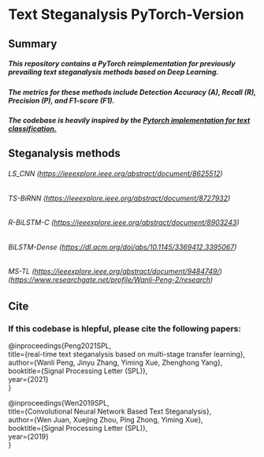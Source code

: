 # Text Steganalysis PyTorch-Version

## Summary

##### This repository contains a PyTorch reimplementation for previously prevailing text steganalysis methods based on Deep Learning. 

##### The metrics for these methods include Detection Accuracy (A), Recall (R), Precision (P), and F1-score (F1).

##### The codebase is heavily inspired by the [Pytorch implementation for text classification.](https://github.com/649453932/Chinese-Text-Classification-Pytorch)




## Steganalysis methods

###### LS_CNN (https://ieeexplore.ieee.org/abstract/document/8625512) 
###### TS-BiRNN (https://ieeexplore.ieee.org/abstract/document/8727932)
###### R-BiLSTM-C (https://ieeexplore.ieee.org/abstract/document/8903243)
###### BiLSTM-Dense (https://dl.acm.org/doi/abs/10.1145/3369412.3395067)
###### MS-TL (https://ieeexplore.ieee.org/abstract/document/9484749/) (https://www.researchgate.net/profile/Wanli-Peng-2/research)

## Cite

### If this codebase is hlepful, please cite the following papers:
@inproceedings{Peng2021SPL, <br>
title={real-time text steganalysis based on multi-stage transfer learning}, <br>
author={Wanli Peng, Jinyu Zhang, Yiming Xue, Zhenghong Yang}, <br>
booktitle={Signal Processing Letter (SPL)}, <br>
year={2021} <br>
}

@inproceedings{Wen2019SPL, <br>
title={Convolutional Neural Network Based Text Steganalysis}, <br>
author={Wen Juan, Xuejing Zhou, Ping Zhong, Yiming Xue}, <br>
booktitle={Signal Processing Letter (SPL)}, <br>
year={2019} <br>
}
